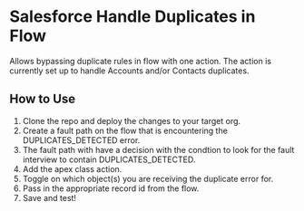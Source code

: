 # Salesforce Handle Duplicates in Flow

Allows bypassing duplicate rules in flow with one action. The action is currently set up to handle Accounts and/or Contacts duplicates.

## How to Use

1. Clone the repo and deploy the changes to your target org.
2. Create a fault path on the flow that is encountering the DUPLICATES_DETECTED error.
3. The fault path with have a decision with the condtion to look for the fault interview to contain DUPLICATES_DETECTED.
4. Add the apex class action.
5. Toggle on which object(s) you are receiving the duplicate error for.
6. Pass in the appropriate record id from the flow.
7. Save and test!
